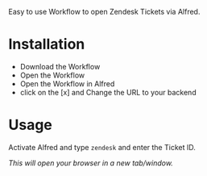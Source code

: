 Easy to use Workflow to open Zendesk Tickets via Alfred.

# Installation

* Download the Workflow
* Open the Workflow
* Open the Workflow in Alfred
* click on the [x] and Change the URL to your backend

# Usage

Activate Alfred and type `zendesk` and enter the Ticket ID.


*This will open your browser in a new tab/window.*
